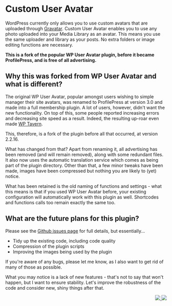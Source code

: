 # Custom User Avatar

WordPress currently only allows you to use custom avatars that are uploaded through [Gravatar](http://gravatar.com/). Custom User Avatar enables you to use any photo uploaded into your Media Library as an avatar. This means you use the same uploader and library as your posts. No extra folders or image editing functions are necessary.

**This is a fork of the popular WP User Avatar plugin, before it became ProfilePress, and is free of all advertising.**

## Why this was forked from WP User Avatar and what is different? ##

The original WP User Avatar, popular amongst users wishing to simple manager their site avatars, was renamed to ProfilePress at version 3.0 and made into a full membership plugin. A lot of users, however, didn't want the new functionality. On top of this, some people reported increasing errors and decreasing site speed as a result. Indeed, the resulting up-roar even made [WP Tavern](https://wptavern.com/profilepress-rebrands-and-repurposes-wp-user-avatar-now-a-membership-plugin-users-revolt-via-the-wordpress-review-system).

This, therefore, is a fork of the plugin before all that occurred, at version 2.2.16.

What has changed from that? Apart from renaming it, all advertising has been removed (and will remain removed), along with some redundant files. It also now uses the automatic translation service which comes as being part of the plugin directory. Other than that, a few minor tweaks have been made, images have been compressed but nothing you are likely to (yet) notice.

What has been retained is the old naming of functions and settings - what this means is that if you used WP User Avatar before, your existing configuration will automatically work with this plugin as well. Shortcodes and functions calls too remain exactly the same too.

## What are the future plans for this plugin? ##

Please see the [Github issues page](https://github.com/dartiss/custom-user-avatar/issues "Github") for full details, but essentially...

* Tidy up the existing code, including code quality
* Compression of the plugin scripts
* Improving the images being used by the plugin

If you're aware of any bugs, please let me know, as I also want to get rid of many of those as possible.

What you may notice is a lack of new features - that's not to say that won't happen, but I want to ensure stability. Let's improve the robustness of the code and consider new, shiny things after that.

<p align="right"><a href="https://wordpress.org/plugins/custom-user-avatar/"><img src="https://img.shields.io/wordpress/plugin/dt/custom-user-avatar?label=wp.org%20downloads&style=for-the-badge">&nbsp;<img src="https://img.shields.io/wordpress/plugin/stars/custom-user-avatar?color=orange&style=for-the-badge"></a></p>